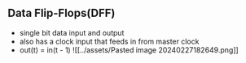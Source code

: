 ## Data Flip-Flops(DFF)
- single bit data input and output
- also has a clock input that feeds in from master clock
- out(t) = in(t - 1)
![[../assets/Pasted image 20240227182649.png]]

